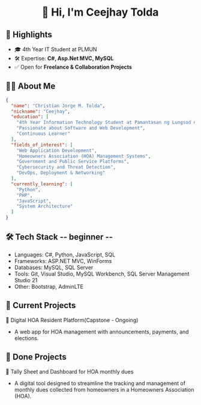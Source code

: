 <h1 align="center">👋 Hi, I'm Ceejhay Tolda</h1>

## 🚀 Highlights
- 🎓 4th Year IT Student at PLMUN
- 🛠 Expertise: **C#, Asp.Net MVC, MySQL**
- ✅ Open for **Freelance & Collaboration Projects**

## 🧑‍💻 About Me
```json
{
  "name": "Christian Jorge M. Tolda",
  "nickname": "Ceejhay",
  "education": [
    "4th Year Information Technology Student at Pamantasan ng Lungsod ng Muntinlupa",
    "Passionate about Software and Web Development",
    "Continuous Learner"
  ],
  "fields_of_interest": [
    "Web Application Development",
    "Homeowners Association (HOA) Management Systems",
    "Government and Public Service Platforms",
    "Cybersecurity and Threat Detection",
    "DevOps, Deployment & Networking"
  ],
  "currently_learning": [
    "Python",
    "PHP",
    "JavaScript",
    "System Architecture"
  ]
}
```
## 🛠 Tech Stack -- beginner -- 
- Languages: C#, Python, JavaScript, SQL
- Frameworks: ASP.NET MVC, WinForms
- Databases: MySQL, SQL Server
- Tools: Git, Visual Studio, MySQL Workbench, SQL Server Management Studio 21
- Other: Bootstrap, AdminLTE

## 📌 Current Projects
🏡 Digital HOA Resident Platform(Capstone - Ongoing) 
- A web app for HOA management with announcements, payments, and elections.
  
## 📌 Done Projects
🏡 Tally Sheet and Dashboard for HOA monthly dues 
- A digital tool designed to streamline the tracking and management of monthly dues collected from homeowners in a Homeowners Association (HOA).
